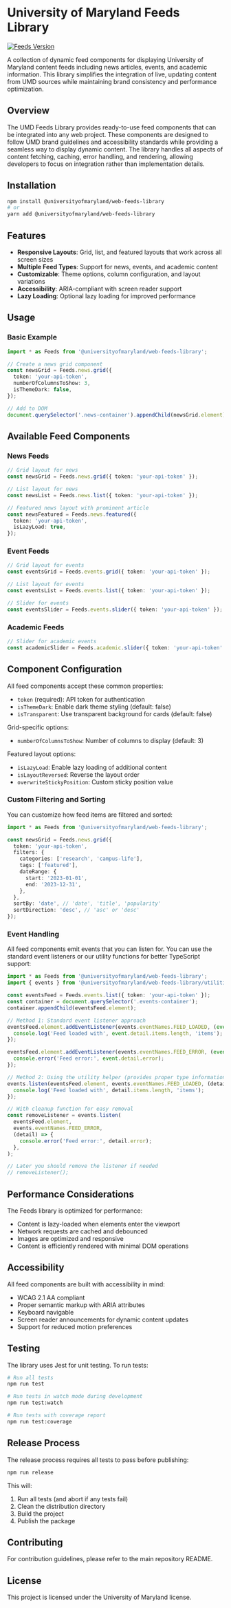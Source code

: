 # University of Maryland Feeds Library

[![Feeds Version](https://img.shields.io/badge/Feeds-v1.0.6-blue)](https://www.npmjs.com/package/@universityofmaryland/web-feeds-library)

A collection of dynamic feed components for displaying University of Maryland content feeds including news articles, events, and academic information. This library simplifies the integration of live, updating content from UMD sources while maintaining brand consistency and performance optimization.

## Overview

The UMD Feeds Library provides ready-to-use feed components that can be integrated into any web project. These components are designed to follow UMD brand guidelines and accessibility standards while providing a seamless way to display dynamic content. The library handles all aspects of content fetching, caching, error handling, and rendering, allowing developers to focus on integration rather than implementation details.

## Installation

```bash
npm install @universityofmaryland/web-feeds-library
# or
yarn add @universityofmaryland/web-feeds-library
```

## Features

- **Responsive Layouts**: Grid, list, and featured layouts that work across all screen sizes
- **Multiple Feed Types**: Support for news, events, and academic content
- **Customizable**: Theme options, column configuration, and layout variations
- **Accessibility**: ARIA-compliant with screen reader support
- **Lazy Loading**: Optional lazy loading for improved performance

## Usage

### Basic Example

```typescript
import * as Feeds from '@universityofmaryland/web-feeds-library';

// Create a news grid component
const newsGrid = Feeds.news.grid({
  token: 'your-api-token',
  numberOfColumnsToShow: 3,
  isThemeDark: false,
});

// Add to DOM
document.querySelector('.news-container').appendChild(newsGrid.element);
```

## Available Feed Components

### News Feeds

```typescript
// Grid layout for news
const newsGrid = Feeds.news.grid({ token: 'your-api-token' });

// List layout for news
const newsList = Feeds.news.list({ token: 'your-api-token' });

// Featured news layout with prominent article
const newsFeatured = Feeds.news.featured({
  token: 'your-api-token',
  isLazyLoad: true,
});
```

### Event Feeds

```typescript
// Grid layout for events
const eventsGrid = Feeds.events.grid({ token: 'your-api-token' });

// List layout for events
const eventsList = Feeds.events.list({ token: 'your-api-token' });

// Slider for events
const eventsSlider = Feeds.events.slider({ token: 'your-api-token' });
```

### Academic Feeds

```typescript
// Slider for academic events
const academicSlider = Feeds.academic.slider({ token: 'your-api-token' });
```

## Component Configuration

All feed components accept these common properties:

- `token` (required): API token for authentication
- `isThemeDark`: Enable dark theme styling (default: false)
- `isTransparent`: Use transparent background for cards (default: false)

Grid-specific options:

- `numberOfColumnsToShow`: Number of columns to display (default: 3)

Featured layout options:

- `isLazyLoad`: Enable lazy loading of additional content
- `isLayoutReversed`: Reverse the layout order
- `overwriteStickyPosition`: Custom sticky position value

### Custom Filtering and Sorting

You can customize how feed items are filtered and sorted:

```typescript
import * as Feeds from '@universityofmaryland/web-feeds-library';

const newsGrid = Feeds.news.grid({
  token: 'your-api-token',
  filters: {
    categories: ['research', 'campus-life'],
    tags: ['featured'],
    dateRange: {
      start: '2023-01-01',
      end: '2023-12-31',
    },
  },
  sortBy: 'date', // 'date', 'title', 'popularity'
  sortDirection: 'desc', // 'asc' or 'desc'
});
```

### Event Handling

All feed components emit events that you can listen for. You can use the standard event listeners or our utility functions for better TypeScript support:

```typescript
import * as Feeds from '@universityofmaryland/web-feeds-library';
import { events } from '@universityofmaryland/web-feeds-library/utilities';

const eventsFeed = Feeds.events.list({ token: 'your-api-token' });
const container = document.querySelector('.events-container');
container.appendChild(eventsFeed.element);

// Method 1: Standard event listener approach
eventsFeed.element.addEventListener(events.eventNames.FEED_LOADED, (event) => {
  console.log('Feed loaded with', event.detail.items.length, 'items');
});

eventsFeed.element.addEventListener(events.eventNames.FEED_ERROR, (event) => {
  console.error('Feed error:', event.detail.error);
});

// Method 2: Using the utility helper (provides proper type information)
events.listen(eventsFeed.element, events.eventNames.FEED_LOADED, (detail) => {
  console.log('Feed loaded with', detail.items.length, 'items');
});

// With cleanup function for easy removal
const removeListener = events.listen(
  eventsFeed.element,
  events.eventNames.FEED_ERROR,
  (detail) => {
    console.error('Feed error:', detail.error);
  },
);

// Later you should remove the listener if needed
// removeListener();
```

## Performance Considerations

The Feeds library is optimized for performance:

- Content is lazy-loaded when elements enter the viewport
- Network requests are cached and debounced
- Images are optimized and responsive
- Content is efficiently rendered with minimal DOM operations

## Accessibility

All feed components are built with accessibility in mind:

- WCAG 2.1 AA compliant
- Proper semantic markup with ARIA attributes
- Keyboard navigable
- Screen reader announcements for dynamic content updates
- Support for reduced motion preferences

## Testing

The library uses Jest for unit testing. To run tests:

```bash
# Run all tests
npm run test

# Run tests in watch mode during development
npm run test:watch

# Run tests with coverage report
npm run test:coverage
```

## Release Process

The release process requires all tests to pass before publishing:

```bash
npm run release
```

This will:

1. Run all tests (and abort if any tests fail)
2. Clean the distribution directory
3. Build the project
4. Publish the package

## Contributing

For contribution guidelines, please refer to the main repository README.

## License

This project is licensed under the University of Maryland license.

